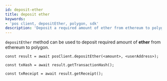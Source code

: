 ```yaml
---
id: deposit-ether
title: deposit ether
keywords: 
- 'pos client, depositEther, polygon, sdk'
description: 'Deposit a required amount of ether from ethereum to polygon.'
---
```


`depositEther` method can be used to deposit required amount of **ether** from ethereum to polygon.

```
const result = await posClient.depositEther(<amount>, <userAddress>);

const txHash = await result.getTransactionHash();

const txReceipt = await result.getReceipt();

```
